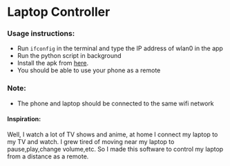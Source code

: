 <h1>Laptop Controller </h1>
<h3>Usage instructions: </h3>
<p><ul>
<li>Run <code>ifconfig</code> in the terminal and type the IP address of wlan0 in the app</li>
<li>Run the python script in background</li>
<li>Install the apk from <a href="https://drive.google.com/file/d/0BxBZ2JTQjEw6bDh0dGNrSnZEQ2s/view?usp=docslist_api">here</a>.</li>
<li>You should be able to use your phone as a remote</li>
</ul></p>

<h3>Note: </h3>
<p><ul>
<li>The phone and laptop should be connected to the same wifi network</li>
</ul>
</p>

<h4>Inspiration: </h4>
<p> Well, I watch a lot of TV shows and anime, at home I connect my laptop to my TV and watch. I grew tired of moving near my laptop to pause,play,change volume,etc. So I made this software to control my laptop from a distance as a remote.</p>
